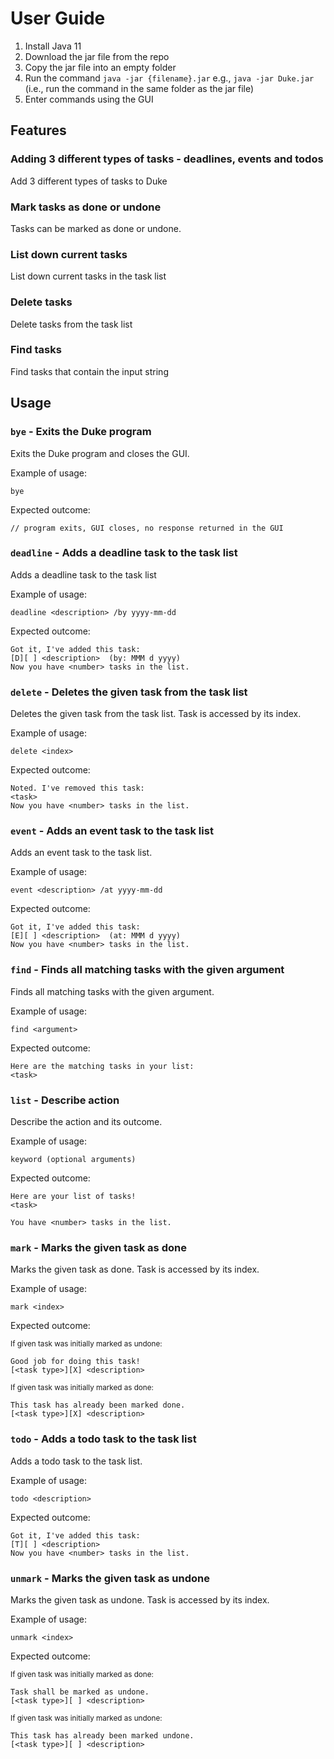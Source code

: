 # User Guide

1. Install Java 11
2. Download the jar file from the repo
3. Copy the jar file into an empty folder
4. Run the command `java -jar {filename}.jar` e.g., `java -jar Duke.jar` (i.e., run the command in the same folder as the jar file)
5. Enter commands using the GUI


## Features 

### Adding 3 different types of tasks - deadlines, events and todos

Add 3 different types of tasks to Duke

### Mark tasks as  done or undone

Tasks can be marked as done or undone.

### List down current tasks 

List down current tasks in the task list

### Delete tasks

Delete tasks from the task list

### Find tasks

Find tasks that contain the input string

## Usage

### `bye` - Exits the Duke program

Exits the Duke program and closes the GUI.

Example of usage: 

`bye`

Expected outcome:

```
// program exits, GUI closes, no response returned in the GUI
```

### `deadline` - Adds a deadline task to the task list

Adds a deadline task to the task list

Example of usage:

`deadline <description> /by yyyy-mm-dd`

Expected outcome:

```
Got it, I've added this task:
[D][ ] <description>  (by: MMM d yyyy)
Now you have <number> tasks in the list.
```
### `delete` - Deletes the given task from the task list

Deletes the given task from the task list. Task is accessed by its index.

Example of usage:

`delete <index>`

Expected outcome:

```
Noted. I've removed this task:
<task>
Now you have <number> tasks in the list.
```
### `event` - Adds an event task to the task list

Adds an event task to the task list.

Example of usage:

`event <description> /at yyyy-mm-dd`

Expected outcome:

```
Got it, I've added this task:
[E][ ] <description>  (at: MMM d yyyy)
Now you have <number> tasks in the list.
```
### `find` - Finds all matching tasks with the given argument

Finds all matching tasks with the given argument.

Example of usage:

`find <argument>`

Expected outcome:

```
Here are the matching tasks in your list:
<task>
```
### `list` - Describe action

Describe the action and its outcome.

Example of usage:

`keyword (optional arguments)`

Expected outcome:

```
Here are your list of tasks!
<task>

You have <number> tasks in the list.
```
### `mark` - Marks the given task as done

Marks the given task as done. Task is accessed by its index.

Example of usage:

`mark <index>`

Expected outcome:

<sub>If given task was initially marked as undone:
```
Good job for doing this task!
[<task type>][X] <description>
```
<sub>If given task was initially marked as done:
```
This task has already been marked done.
[<task type>][X] <description>
```
### `todo` - Adds a todo task to the task list

Adds a todo task to the task list.

Example of usage:

`todo <description>`

Expected outcome:

```
Got it, I've added this task:
[T][ ] <description>
Now you have <number> tasks in the list.
```
### `unmark` - Marks the given task as undone

Marks the given task as undone. Task is accessed by its index.

Example of usage:

`unmark <index>`

Expected outcome:

<sub>If given task was initially marked as done:
```
Task shall be marked as undone.
[<task type>][ ] <description>
```
<sub>If given task was initially marked as undone:
```
This task has already been marked undone.
[<task type>][ ] <description>
```

